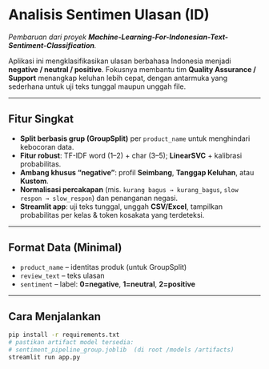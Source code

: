 # Analisis Sentimen Ulasan (ID)

_Pembaruan dari proyek **Machine-Learning-For-Indonesian-Text-Sentiment-Classification**._

Aplikasi ini mengklasifikasikan ulasan berbahasa Indonesia menjadi **negative / neutral / positive**. Fokusnya membantu tim **Quality Assurance / Support** menangkap keluhan lebih cepat, dengan antarmuka yang sederhana untuk uji teks tunggal maupun unggah file.

---

## Fitur Singkat
- **Split berbasis grup (GroupSplit)** per `product_name` untuk menghindari kebocoran data.
- **Fitur robust**: TF-IDF word (1–2) + char (3–5); **LinearSVC** + kalibrasi probabilitas.
- **Ambang khusus “negative”**: profil **Seimbang**, **Tanggap Keluhan**, atau **Kustom**.
- **Normalisasi percakapan** (mis. `kurang bagus → kurang_bagus`, `slow respon → slow_respon`) dan penanganan negasi.
- **Streamlit app**: uji teks tunggal, unggah **CSV/Excel**, tampilkan probabilitas per kelas & token kosakata yang terdeteksi.

---

## Format Data (Minimal)
- `product_name` – identitas produk (untuk GroupSplit)  
- `review_text` – teks ulasan  
- `sentiment` – label: **0=negative**, **1=neutral**, **2=positive**

---

## Cara Menjalankan
```bash
pip install -r requirements.txt
# pastikan artifact model tersedia:
# sentiment_pipeline_group.joblib  (di root /models /artifacts)
streamlit run app.py
